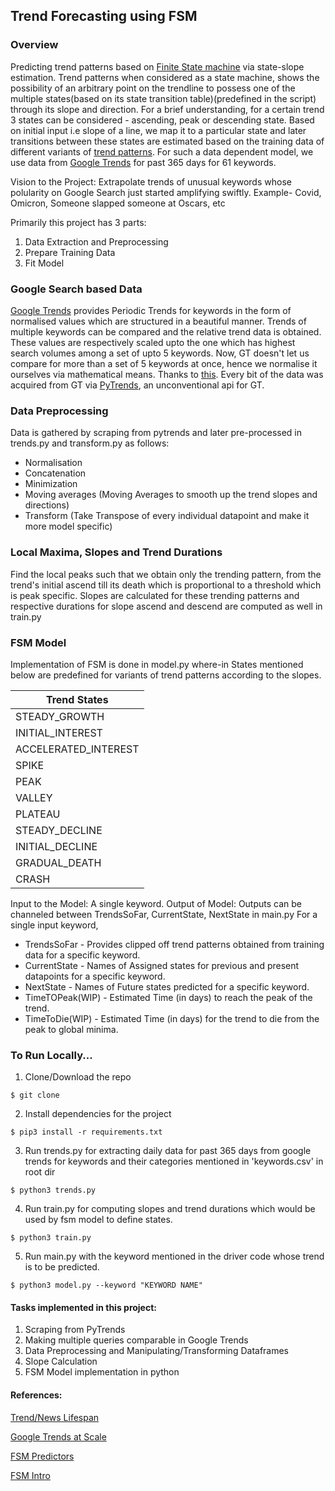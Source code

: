## Trend Forecasting using FSM

### Overview
Predicting trend patterns based on <a href='https://en.wikipedia.org/wiki/Finite-state_machine'>Finite State machine</a> via state-slope estimation. Trend patterns when considered as a state machine, shows the possibility of an arbitrary point on the trendline to possess one of the multiple states(based on its state transition table)(predefined in the script) through its slope and direction. 
For a brief understanding, for a certain trend 3 states can be considered - ascending, peak or descending state. Based on initial input i.e slope of a line, we map it to a particular state and later transitions between these states are estimated based on the training data of different variants of <a href='https://www.ig.com/en/trading-strategies/10-chart-patterns-every-trader-needs-to-know-190514'>trend patterns</a>. For such a data dependent model, we use data from <a href='https://trends.google.com/trends'>Google Trends</a> for past 365 days for 61 keywords. 

Vision to the Project: Extrapolate trends of unusual keywords whose polularity on Google Search just started amplifying swiftly. Example- Covid, Omicron, Someone slapped someone at Oscars, etc

Primarily this project has 3 parts:
1. Data Extraction and Preprocessing
2. Prepare Training Data
3. Fit Model

### Google Search based Data
<a href='https://trends.google.com/trends'>Google Trends</a> provides Periodic Trends for keywords in the form of normalised values which are structured in a beautiful manner. Trends of multiple keywords can be compared and the relative trend data is obtained. These values are respectively scaled upto the one which has highest search volumes among a set of upto 5 keywords. Now, GT doesn't let us compare for more than a set of 5 keywords at once, hence we normalise it ourselves via mathematical means. Thanks to <a href='https://towardsdatascience.com/using-google-trends-at-scale-1c8b902b6bfa#:~:text=Currently%2C%20the%20public%2Dfacing%20Google,of%20all%20the%20major%20candidates.'>this</a>.
Every bit of the data was acquired from GT via <a href='https://pypi.org/project/pytrends/'>PyTrends</a>, an unconventional api for GT.

### Data Preprocessing
Data is gathered by scraping from pytrends and later pre-processed in trends.py and transform.py as follows: 
- Normalisation
- Concatenation 
- Minimization
- Moving averages (Moving Averages to smooth up the trend slopes and directions)
- Transform (Take Transpose of every individual datapoint and make it more model specific)

### Local Maxima, Slopes and Trend Durations
Find the local peaks such that we obtain only the trending pattern, from the trend's initial ascend till its death which is proportional to a threshold which is peak specific.
Slopes are calculated for these trending patterns and respective durations for slope ascend and descend are computed as well in train.py

### FSM Model
Implementation of FSM is done in model.py where-in States mentioned below are predefined for variants of trend patterns according to the slopes.

| Trend States    |
|----------------------|
| STEADY_GROWTH        |
| INITIAL_INTEREST     |
| ACCELERATED_INTEREST |
| SPIKE                |
| PEAK                 |
| VALLEY               |
| PLATEAU              |
| STEADY_DECLINE       |
| INITIAL_DECLINE      |
| GRADUAL_DEATH        |
| CRASH                |

Input to the Model: A single keyword.
Output of Model: Outputs can be channeled between TrendsSoFar, CurrentState, NextState in main.py
For a single input keyword,
- TrendsSoFar - Provides clipped off trend patterns obtained from training data for a specific keyword.
- CurrentState - Names of Assigned states for previous and present datapoints for a specific keyword. 
- NextState - Names of Future states predicted for a specific keyword.
- TimeTOPeak(WIP) - Estimated Time (in days) to reach the peak of the trend.
- TimeToDie(WIP) - Estimated Time (in days) for the trend to die from the peak to global minima. 

### To Run Locally...
1. Clone/Download the repo
```
$ git clone
```
2. Install dependencies for the project
```
$ pip3 install -r requirements.txt
```
3. Run trends.py for extracting daily data for past 365 days from google trends for keywords and their categories mentioned in 'keywords.csv' in root dir
```
$ python3 trends.py
```
4. Run train.py for computing slopes and trend durations which would be used by fsm model to define states.
```
$ python3 train.py
```
5. Run main.py with the keyword mentioned in the driver code whose trend is to be predicted.
```
$ python3 model.py --keyword "KEYWORD NAME"
```

#### Tasks implemented in this project:
1. Scraping from PyTrends
2. Making multiple queries comparable in Google Trends
3. Data Preprocessing and Manipulating/Transforming Dataframes 
4. Slope Calculation
5. FSM Model implementation in python


#### References:

<a href='https://newslifespan.com/'>Trend/News Lifespan</a>

<a href='https://towardsdatascience.com/using-google-trends-at-scale-1c8b902b6bfa#:~:text=Currently%2C%20the%20public%2Dfacing%20Google,of%20all%20the%20major%20candidates.'>Google Trends at Scale</a>

<a href='https://citeseerx.ist.psu.edu/viewdoc/download?doi=10.1.1.8.5119&rep=rep1&type=pdf'>FSM Predictors</a>

<a href='https://www.javatpoint.com/finite-state-machine'>FSM Intro</a>
